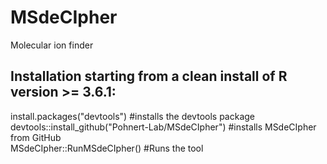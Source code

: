 # MSdeCIpher
Molecular ion finder


Installation starting from a clean install of R version >= 3.6.1:
--
install.packages("devtools") #installs the devtools package  
devtools::install_github("Pohnert-Lab/MSdeCIpher") #installs MSdeCIpher from GitHub  
MSdeCIpher::RunMSdeCIpher() #Runs the tool  

